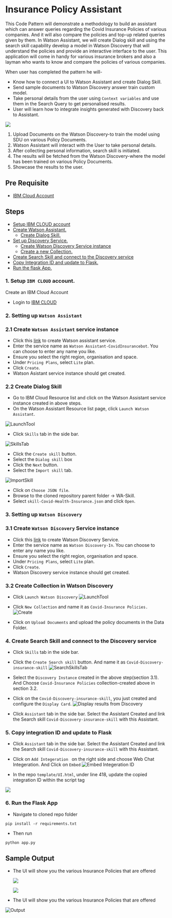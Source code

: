 # Insurance Policy Assistant

This Code Pattern will demonstrate a methodology to build an assistant which can answer queries regarding the Covid Insurance Policies of various companies. And it will also compare the policies and top-up related queries given by them. In Watson Assistant, we will create Dialog skill and using the search skill capability  develop a model in Watson Discovery that will understand the policies and provide an interactive interface to the user. This application will come in handy for various insurance brokers and also a layman who wants to know and compare the policies of various companies.

When user has completed the pattern he will-

* Know how to connect a UI to Watson Assistant and create Dialog Skill. 
* Send sample documents to Watson Discovery answer train custom model. 
* Take personal details from the user using `Context variables` and use them in the Search Query to get personalised results. 
* User will learn how to integrate insights generated with Discovery back to Assistant.

![](doc/src/images/Architecture.png)

1. Upload Documents on the Watson Discovery-to train the model using SDU on various Policy Documents. 
2. Watson Assistant will interact with the User to take personal details.
3. After collecting personal information, search skill is initiated.
4. The results will be fetched from the Watson Discovery-where the model has been trained on various Policy Documents. 
5. Showcase the results to the user.

## Pre Requisite

* [IBM Cloud Account](http://cloud.ibm.com/)

## Steps
* [Setup IBM CLOUD account](#1-setup-ibm-cloud-account)
* [Create Watson Assistant.](#21-create-watson-assistant-service-instance)
  * [Create Dialog Skill.](#22-create-dialog-skill)
* [Set up Discovery Service.](#3-setting-up-watson-discovery)
  * [Create Watson Discovery Service instance](#31--create-watson-discovery-service-instance)
  * [Create a new Collection. ](#32-create-collection-in-watson-discovery)
* [Create Search Skill and connect to the Discovery service](#4-create-search-skill-and-connect-to-the-discovery-service)
* [Copy Integration ID and update to Flask.  ](#5-copy-integration-id-and-update-to-flask)
* [Run the flask App.](#6-run-the-flask-app)

### 1. Setup `IBM CLOUD` account.
Create an IBM Cloud Account 
- Login to [IBM CLOUD](https://cloud.ibm.com/login)

### 2. Setting up `Watson Assistant`

### 2.1 Create `Watson Assistant` service instance
- Click this [link](https://cloud.ibm.com/catalog/services/watson-assistant) to create Watson assistant service.
- Enter the service name as `Watson Assistant-CovidInsurancebot`. You can choose to enter any name you like.
- Ensure you select the right region, organisation and space.
- Under `Pricing Plans`, select `Lite` plan.
- Click `Create`.
- Watson Asistant service instance should get created.

### 2.2 Create Dialog Skill 
- Go to IBM Cloud Resource list and click on the Watson Assistant service instance created in above steps.
- On the Watson Assistant Resource list page, click `Launch Watson Assistant`.

![LaunchTool](doc/src/images/Launch-Assistant.png)

- Click `Skills` tab in the side bar.

![SkillsTab](doc/src/images/Create-Skill.png)

- Click the `Create skill` button.
- Select the `Dialog skill` box
- Click the `Next` button.
- Select the `Import skill` tab.

![ImportSkill](doc/src/images/Import-SKill.png)

- Click on `Choose JSON file`.
- Browse to the cloned repository parent folder -> WA-Skill.
- Select `skill-Covid-Health-Insurance.json` and click `Open`.


### 3. Setting up `Watson Discovery` 
### 3.1  Create `Watson Discovery` Service instance
- Click this [link](https://cloud.ibm.com/catalog/services/discovery) to create Watson Discovery Service.
- Enter the service name as `Watson Discovery-In`. You can choose to enter any name you like.
- Ensure you select the right region, organisation and space.
- Under `Pricing Plans`, select `Lite` plan.
- Click `Create`.
- Watson Discovery service instance should get created.

### 3.2 Create Collection in Watson Discovery

- Click `Launch Watson Discovery` 
![LaunchTool](doc/src/images/Launch-Discovery.png)

- Click `New Collection` and name it as `Covid-Insurance Policies.`
![Create](doc/src/images/Create-Collection.png)

- Click on `Upload Documents` and upload the policy documents in the Data Folder. 


### 4. Create Search Skill and connect to the Discovery service 
- Click `Skills` tab in the side bar.


- Click the `Create Search skill` button. And name it as `Covid-Discovery-insurance-skill`
![SearchSkillsTab](doc/src/images/Create-Search-Skill.png)

- Select the `Discovery Instance` created in the above step(section 3.1). And Choose `Covid-Insurance Policies` collection-created above in section 3.2.

- Click on the `Covid-Discovery-insurance-skill`, you just created and configure the `Display Card`. 
![Display results from Discovery](doc/src/images/DisplayCard.png)

- Click `Assistant` tab in the side bar. Select the Assistant Created and link the Search skill `Covid-Discovery-insurance-skill` with this Assistant.


### 5. Copy integration ID and update to Flask 
- Click `Assistant` tab in the side bar. Select the Assistant Created and link the Search skill `Covid-Discovery-insurance-skill` with this Assistant.

- Click on `Add Integeration ` on the right side and choose Web Chat Integeration. And Click on `Embed`
![Embed Integeration ID](doc/src/images/DisplayCard.png)

* In the repo `template/UI.html`, under line 418, update the copied integration ID within the script tag

![](doc/src/images/integration_ID.png)

### 6. Run the Flask App

* Navigate to cloned repo folder

```
pip install -r requirements.txt
```

* Then run 

``` 
python app.py
```

## Sample Output

* The UI will show you the various Insurance Policies that are offered

  ![](doc/src/images/sample-1.png)
  
  ![](doc/src/images/sample-2.png)


* The UI will show you the various Insurance Policies that are offered

![Output](doc/src/images/covid.gif)

  
